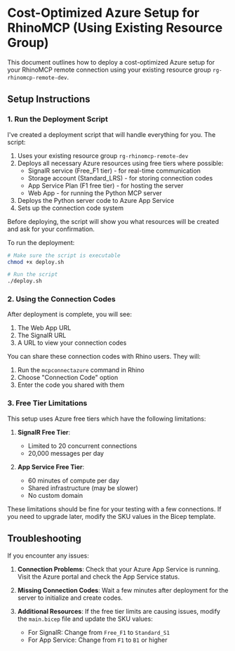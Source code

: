 # Cost-Optimized Azure Setup for RhinoMCP (Using Existing Resource Group)

This document outlines how to deploy a cost-optimized Azure setup for your RhinoMCP remote connection using your existing resource group `rg-rhinomcp-remote-dev`.

## Setup Instructions

### 1. Run the Deployment Script

I've created a deployment script that will handle everything for you. The script:

1. Uses your existing resource group `rg-rhinomcp-remote-dev` 
2. Deploys all necessary Azure resources using free tiers where possible:
   - SignalR service (Free_F1 tier) - for real-time communication
   - Storage account (Standard_LRS) - for storing connection codes
   - App Service Plan (F1 free tier) - for hosting the server
   - Web App - for running the Python MCP server
3. Deploys the Python server code to Azure App Service
4. Sets up the connection code system

Before deploying, the script will show you what resources will be created and ask for your confirmation.

To run the deployment:

```bash
# Make sure the script is executable
chmod +x deploy.sh

# Run the script
./deploy.sh
```

### 2. Using the Connection Codes

After deployment is complete, you will see:

1. The Web App URL
2. The SignalR URL
3. A URL to view your connection codes

You can share these connection codes with Rhino users. They will:

1. Run the `mcpconnectazure` command in Rhino
2. Choose "Connection Code" option
3. Enter the code you shared with them

### 3. Free Tier Limitations

This setup uses Azure free tiers which have the following limitations:

1. **SignalR Free Tier**:
   - Limited to 20 concurrent connections
   - 20,000 messages per day

2. **App Service Free Tier**:
   - 60 minutes of compute per day
   - Shared infrastructure (may be slower)
   - No custom domain

These limitations should be fine for your testing with a few connections. If you need to upgrade later, modify the SKU values in the Bicep template.

## Troubleshooting

If you encounter any issues:

1. **Connection Problems**: Check that your Azure App Service is running. Visit the Azure portal and check the App Service status.

2. **Missing Connection Codes**: Wait a few minutes after deployment for the server to initialize and create codes.

3. **Additional Resources**: If the free tier limits are causing issues, modify the `main.bicep` file and update the SKU values:
   - For SignalR: Change from `Free_F1` to `Standard_S1`
   - For App Service: Change from `F1` to `B1` or higher
